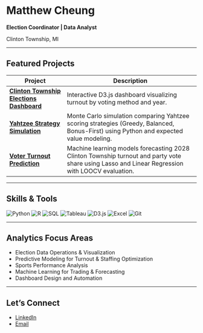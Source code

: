 # Matthew Cheung

**Election Coordinator | Data Analyst**

Clinton Township, MI

---

## Featured Projects

| Project | Description |
|----------|--------------|
| [**Clinton Township Elections Dashboard**](https://cheung121.github.io/analytics-portfolio/projects/clinton-township-elections-dashboard/) | Interactive D3.js dashboard visualizing turnout by voting method and year. |
| [**Yahtzee Strategy Simulation**](https://cheung121.github.io/analytics-portfolio/projects/yahtzee-simulation-strategies/) | Monte Carlo simulation comparing Yahtzee scoring strategies (Greedy, Balanced, Bonus-First) using Python and expected value modeling. |
| [**Voter Turnout Prediction**](https://cheung121.github.io/analytics-portfolio/projects/voter-turnout-prediction/) | Machine learning models forecasting 2028 Clinton Township turnout and party vote share using Lasso and Linear Regression with LOOCV evaluation. |


---

## Skills & Tools

![Python](https://img.shields.io/badge/Python-3776AB?logo=python&logoColor=white)
![R](https://img.shields.io/badge/R-276DC3?logo=r&logoColor=white)
![SQL](https://img.shields.io/badge/SQL-003545?logo=mysql&logoColor=white)
![Tableau](https://img.shields.io/badge/Tableau-E97627?logo=tableau&logoColor=white)
![D3.js](https://img.shields.io/badge/D3.js-F9A03C?logo=d3dotjs&logoColor=white)
![Excel](https://img.shields.io/badge/Microsoft%20Excel-217346?logo=microsoftexcel&logoColor=white)
![Git](https://img.shields.io/badge/Git-F05032?logo=git&logoColor=white)

---

## Analytics Focus Areas

- Election Data Operations & Visualization  
- Predictive Modeling for Turnout & Staffing Optimization  
- Sports Performance Analysis  
- Machine Learning for Trading & Forecasting  
- Dashboard Design and Automation  

---

## Let’s Connect

- [LinkedIn](https://www.linkedin.com/in/cheung-matthew/)  
- [Email](mailto:cheung12@msu.edu)  

